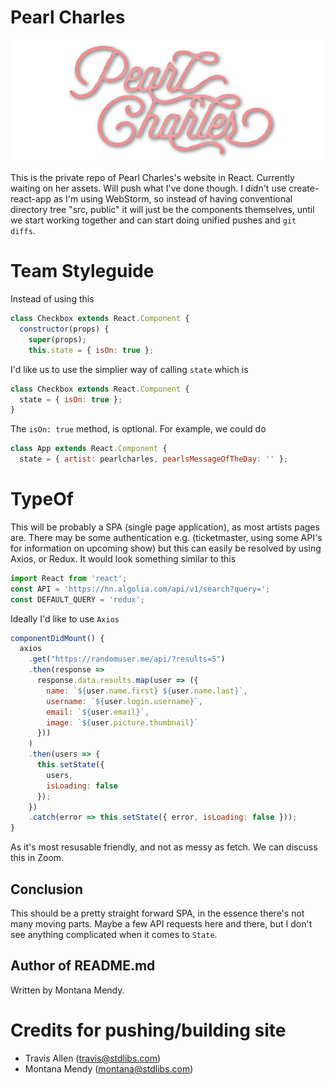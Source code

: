 # Pearl Charles 

![Image description](pearlcharles.png)

This is the private repo of Pearl Charles's website in React. Currently waiting on her assets. Will push what I've done though. I didn't use create-react-app as I'm using WebStorm, so instead of having conventional directory tree "src, public" it will just be the components themselves, until we start working together and can start doing unified pushes and ```git diffs```.  

# Team Styleguide 

Instead of using this 
```javascript
class Checkbox extends React.Component {
  constructor(props) {
    super(props);
    this.state = { isOn: true };
   ```
   
I'd like us to use the simplier way of calling `state` which is

```javascript
class Checkbox extends React.Component {
  state = { isOn: true };
}
``` 

The ```isOn: true``` method, is optional. For example, we could do 

```javascript
class App extends React.Component {
  state = { artist: pearlcharles, pearlsMessageOfTheDay: '' };
  ```

# TypeOf 

This will be probably a SPA (single page application), as most artists pages are. There may be some authentication e.g. (ticketmaster, using some API's for information on upcoming show) but this can easily be resolved by using Axios, or Redux. It would look something similar to this 

```javascript
import React from 'react';
const API = 'https://hn.algolia.com/api/v1/search?query=';
const DEFAULT_QUERY = 'redux';
``` 
Ideally I'd like to use ```Axios``` 

```javascript
componentDidMount() {
  axios
    .get("https://randomuser.me/api/?results=5")
    .then(response =>
      response.data.results.map(user => ({
        name: `${user.name.first} ${user.name.last}`,
        username: `${user.login.username}`,
        email: `${user.email}`,
        image: `${user.picture.thumbnail}`
      }))
    )
    .then(users => {
      this.setState({
        users,
        isLoading: false
      });
    })
    .catch(error => this.setState({ error, isLoading: false }));
}
```

As it's most resusable friendly, and not as messy as fetch. We can discuss this in Zoom. 

## Conclusion 

This should be a pretty straight forward SPA, in the essence there's not many moving parts. Maybe a few API requests here and there, but I don't see anything complicated when it comes to ```State```. 

## Author of README.md 
Written by Montana Mendy. 

# Credits for pushing/building site
 
* Travis Allen (travis@stdlibs.com)
* Montana Mendy (montana@stdlibs.com)
